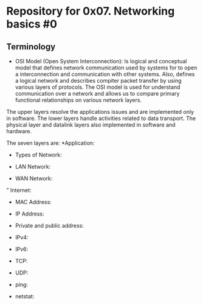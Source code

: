 # Repository for 0x07. Networking basics #0

## Terminology

* OSI Model (Open System Interconnection): 
Is logical and conceptual model that defines network communication used by systems for to open a interconnection and communication with other systems. Also, defines a logical network and describes compiter packet transfer by using various layers of protocols.
The OSI model is used for understand communication over a network and allows us to compare primary functional relationships on various network layers.

The upper layers resolve the applications issues and are implemented only in software.
The lower layers handle activities related to data transport. The physical layer and datalink layers also implemented in software and hardware.

The seven layers are:
*Application: 




* Types of Network:

* LAN Network:

* WAN Network:

" Internet:

* MAC Address: 

* IP Address:

* Private and public address:

* IPv4:

* IPv6:

* TCP:

* UDP:

* ping:

* netstat:

